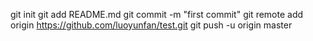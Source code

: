 git init
git add README.md
git commit -m "first commit"
git remote add origin https://github.com/luoyunfan/test.git
git push -u origin master
